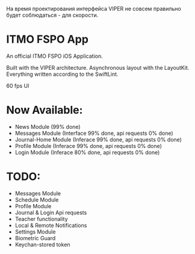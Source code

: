 На время проектирования интерфейса VIPER не совсем правильно будет соблюдаться - для скорости.
# ITMO FSPO App
An official ITMO FSPO iOS Application.

Built with the VIPER architecture.
Asynchronous layout with the LayoutKit.
Everything written according to the SwiftLint.

60 fps UI

# Now Available:
- News Module (99% done)
- Messages Module (Interface 99% done, api requests 0% done)
- Journal-Home Module (Inferace 99% done, api requests 0% done)
- Profile Module (Inferace 99% done, api requests 0% done)
- Login Module (Inferace 80% done, api requests 0% done)

# TODO:
- Messages Module
- Schedule Module
- Profile Module
- Journal & Login Api requests
- Teacher functionality
- Local & Remote Notifications
- Settings Module
- Biometric Guard
- Keychan-stored token
